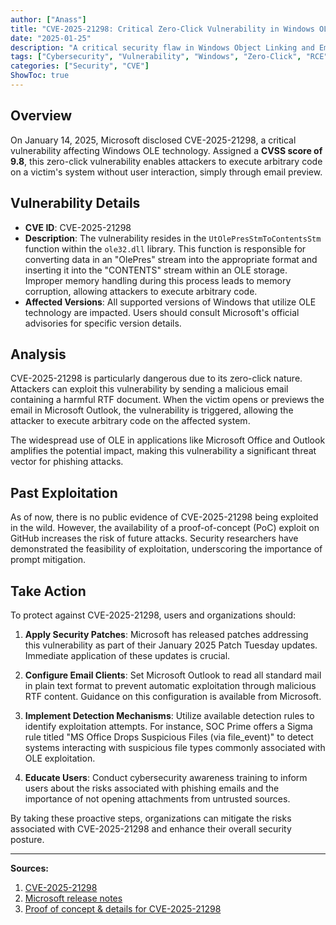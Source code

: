 ```yaml
---
author: ["Anass"]
title: "CVE-2025-21298: Critical Zero-Click Vulnerability in Windows OLE"
date: "2025-01-25"
description: "A critical security flaw in Windows Object Linking and Embedding (OLE) allows remote code execution via specially crafted emails, posing significant risks to users and organizations."
tags: ["Cybersecurity", "Vulnerability", "Windows", "Zero-Click", "RCE"]
categories: ["Security", "CVE"]
ShowToc: true
---
```


## Overview

On January 14, 2025, Microsoft disclosed CVE-2025-21298, a critical vulnerability affecting Windows OLE technology. Assigned a **CVSS score of 9.8**, this zero-click vulnerability enables attackers to execute arbitrary code on a victim's system without user interaction, simply through email preview. 

## Vulnerability Details

- **CVE ID**: CVE-2025-21298
- **Description**: The vulnerability resides in the `UtOlePresStmToContentsStm` function within the `ole32.dll` library. This function is responsible for converting data in an "OlePres" stream into the appropriate format and inserting it into the "CONTENTS" stream within an OLE storage. Improper memory handling during this process leads to memory corruption, allowing attackers to execute arbitrary code. 
- **Affected Versions**: All supported versions of Windows that utilize OLE technology are impacted. Users should consult Microsoft's official advisories for specific version details. 

## Analysis

CVE-2025-21298 is particularly dangerous due to its zero-click nature. Attackers can exploit this vulnerability by sending a malicious email containing a harmful RTF document. When the victim opens or previews the email in Microsoft Outlook, the vulnerability is triggered, allowing the attacker to execute arbitrary code on the affected system. 

The widespread use of OLE in applications like Microsoft Office and Outlook amplifies the potential impact, making this vulnerability a significant threat vector for phishing attacks.

## Past Exploitation

As of now, there is no public evidence of CVE-2025-21298 being exploited in the wild. However, the availability of a proof-of-concept (PoC) exploit on GitHub increases the risk of future attacks. Security researchers have demonstrated the feasibility of exploitation, underscoring the importance of prompt mitigation. 

## Take Action

To protect against CVE-2025-21298, users and organizations should:

1. **Apply Security Patches**: Microsoft has released patches addressing this vulnerability as part of their January 2025 Patch Tuesday updates. Immediate application of these updates is crucial. 

2. **Configure Email Clients**: Set Microsoft Outlook to read all standard mail in plain text format to prevent automatic exploitation through malicious RTF content. Guidance on this configuration is available from Microsoft.

3. **Implement Detection Mechanisms**: Utilize available detection rules to identify exploitation attempts. For instance, SOC Prime offers a Sigma rule titled "MS Office Drops Suspicious Files (via file_event)" to detect systems interacting with suspicious file types commonly associated with OLE exploitation. 

4. **Educate Users**: Conduct cybersecurity awareness training to inform users about the risks associated with phishing emails and the importance of not opening attachments from untrusted sources.

By taking these proactive steps, organizations can mitigate the risks associated with CVE-2025-21298 and enhance their overall security posture.

---

**Sources:**

1. [CVE-2025-21298](https://nvd.nist.gov/vuln/detail/CVE-2025-21298)
2. [Microsoft release notes](https://msrc.microsoft.com/update-guide/vulnerability/CVE-2025-21298)
3. [Proof of concept & details for CVE-2025-21298](https://github.com/ynwarcs/CVE-2025-21298)
